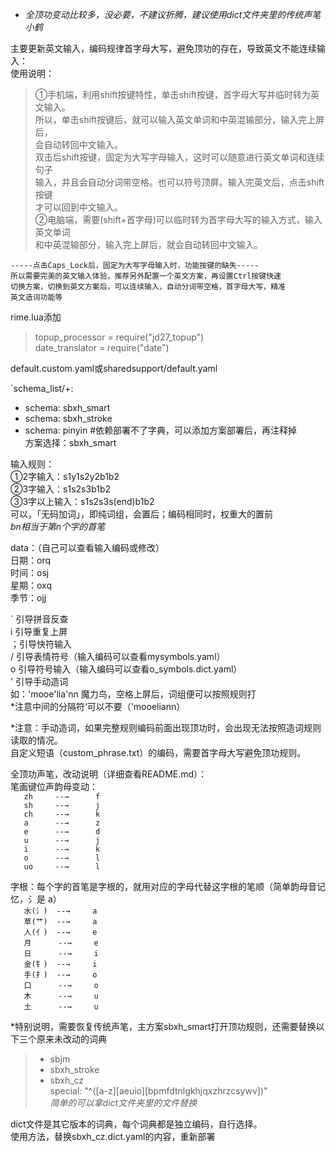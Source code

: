 * *全顶功变动比较多，没必要，不建议折腾，建议使用dict文件夹里的传统声笔小鹤*   

主要更新英文输入，编码规律首字母大写，避免顶功的存在，导致英文不能连续输入：	  
  使用说明：	  
>①手机端，利用shift按键特性，单击shift按键，首字母大写并临时转为英文输入。	   
    所以，单击shift按键后，就可以输入英文单词和中英混输部分，输入完上屏后，	   
    会自动转回中文输入。	   
    双击后shift按键，固定为大写字母输入，这时可以随意进行英文单词和连续句子	  
    输入，并且会自动分词带空格。也可以符号顶屏。输入完英文后，点击shift按键	  
    才可以回到中文输入。	   
>②电脑端，需要(shift+首字母)可以临时转为首字母大写的输入方式，输入英文单词	  
    和中英混输部分，输入完上屏后，就会自动转回中文输入。	
         
    -----点击Caps_Lock后，固定为大写字母输入时，功能按键的缺失-----	   
    所以需要完美的英文输入体验，推荐另外配置一个英文方案，再设置Ctrl按键快速	  
    切换方案，切换到英文方案后，可以连续输入，自动分词带空格，首字母大写，精准	  
    英文造词功能等  	  
    
rime.lua添加  
>topup_processor = require("jd27_topup")  
>date_translator = require("date")  
  
default.custom.yaml或sharedsupport/default.yaml  

`schema_list/+:  
  - schema: sbxh_smart    
  - schema: sbxh_stroke    
  - schema: pinyin         #依赖部署不了字典，可以添加方案部署后，再注释掉  
方案选择：sbxh_smart  

输入规则：  
①2字输入：s1y1s2y2b1b2  
②3字输入：s1s2s3b1b2  
③3字以上输入：s1s2s3s(end)b1b2  
可以，「无码加词」，即纯词组，会置后；编码相同时，权重大的置前  
*bn相当于第n个字的首笔*  

data：（自己可以查看输入编码或修改）  
日期：orq  
时间：osj  
星期：oxq  
季节：ojj  

` 引导拼音反查  
i 引导重复上屏  
；引导快符输入  
/ 引导表情符号（输入编码可以查看mysymbols.yaml）  
o 引导符号输入（输入编码可以查看o_symbols.dict.yaml）  
' 引导手动造词  
如：'mooe'lia'nn	魔力鸟，空格上屏后，词组便可以按照规则打  
*注意中间的分隔符‘可以不要（'mooeliann）  

*注意：手动造词，如果完整规则编码前面出现顶功时，会出现无法按照造词规则读取的情况。  
      自定义短语（custom_phrase.txt）的编码，需要首字母大写避免顶功规则。 

全顶功声笔，改动说明（详细查看README.md）：  
笔画键位声韵母变动：  
`    zh     --→      f    `  
`    sh     --→      j    `  
`    ch     --→      k    `  
`    a      --→      z    `  
`    e      --→      d    `  
`    u      --→      j    `  
`    i      --→      k    `  
`    o      --→      l    `  
`    uo     --→      l    `  

字根：每个字的首笔是字根的，就用对应的字母代替这字根的笔顺（简单韵母音记忆，氵是 a）  
`    水(氵)  --→     a    `  
`    草(艹)  --→     a    `  
`    人(亻)  --→     e    `  
`    月      --→     e    `  
`    日      --→     i    `  
`    金(钅)  --→     i    `  
`    手(扌)  --→     o    `  
`    口      --→     o    `  
`    木      --→     u    `  
`    土      --→     u    `  

*特别说明，需要恢复传统声笔，主方案sbxh_smart打开顶功规则，还需要替换以下三个原来未改动的词典  
>- sbjm  
>- sbxh_stroke  
>- sbxh_cz  
special: "^([a-z][aeuio][bpmfdtnlgkhjqxzhrzcsywv])"  
*简单的可以拿dict文件夹里的文件替换*  

dict文件是其它版本的词典，每个词典都是独立编码，自行选择。  
使用方法，替换sbxh_cz.dict.yaml的内容，重新部署  
